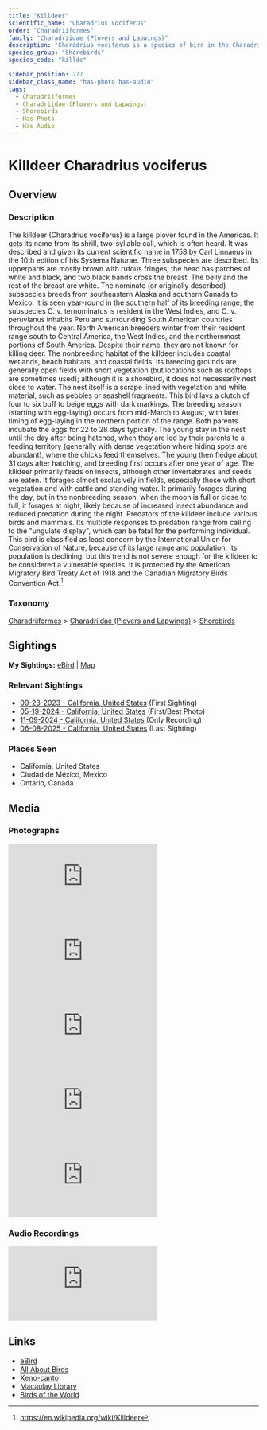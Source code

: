 ```yaml
---
title: "Killdeer"
scientific_name: "Charadrius vociferus"
order: "Charadriiformes"
family: "Charadriidae (Plovers and Lapwings)"
description: "Charadrius vociferus is a species of bird in the Charadriidae (Plovers and Lapwings) family. It has been observed 26 times. It has been photographed. It has been recorded."
species_group: "Shorebirds"
species_code: "killde"

sidebar_position: 277
sidebar_class_name: "has-photo has-audio"
tags: 
  - Charadriiformes
  - Charadriidae (Plovers and Lapwings)
  - Shorebirds
  - Has Photo
  - Has Audio
---
```


# Killdeer <span className='sci_name'>Charadrius vociferus</span>

## Overview

### Description
The killdeer (Charadrius vociferus) is a large plover found in the Americas. It gets its name from its shrill, two-syllable call, which is often heard. It was described and given its current scientific name in 1758 by Carl Linnaeus in the 10th edition of his Systema Naturae. Three subspecies are described. Its upperparts are mostly brown with rufous fringes, the head has patches of white and black, and two black bands cross the breast. The belly and the rest of the breast are white. The nominate (or originally described) subspecies breeds from southeastern Alaska and southern Canada to Mexico. It is seen year-round in the southern half of its breeding range; the subspecies C. v. ternominatus is resident in the West Indies, and C. v. peruvianus inhabits Peru and surrounding South American countries throughout the year. North American breeders winter from their resident range south to Central America, the West Indies, and the northernmost portions of South America. Despite their name, they are not known for killing deer.
The nonbreeding habitat of the killdeer includes coastal wetlands, beach habitats, and coastal fields. Its breeding grounds are generally open fields with short vegetation (but locations such as rooftops are sometimes used); although it is a shorebird, it does not necessarily nest close to water. The nest itself is a scrape lined with vegetation and white material, such as pebbles or seashell fragments. This bird lays a clutch of four to six buff to beige eggs with dark markings. The breeding season (starting with egg-laying) occurs from mid-March to August, with later timing of egg-laying in the northern portion of the range. Both parents incubate the eggs for 22 to 28 days typically. The young stay in the nest until the day after being hatched, when they are led by their parents to a feeding territory (generally with dense vegetation where hiding spots are abundant), where the chicks feed themselves. The young then fledge about 31 days after hatching, and breeding first occurs after one year of age.
The killdeer primarily feeds on insects, although other invertebrates and seeds are eaten. It forages almost exclusively in fields, especially those with short vegetation and with cattle and standing water. It primarily forages during the day, but in the nonbreeding season, when the moon is full or close to full, it forages at night, likely because of increased insect abundance and reduced predation during the night. Predators of the killdeer include various birds and mammals. Its multiple responses to predation range from calling to the "ungulate display", which can be fatal for the performing individual. This bird is classified as least concern by the International Union for Conservation of Nature, because of its large range and population. Its population is declining, but this trend is not severe enough for the killdeer to be considered a vulnerable species. It is protected by the American Migratory Bird Treaty Act of 1918 and the Canadian Migratory Birds Convention Act.[^1]

[^1]: https://en.wikipedia.org/wiki/Killdeer

### Taxonomy
[Charadriiformes](/tags/charadriiformes) > [Charadriidae (Plovers and Lapwings)](/tags/charadriidae-plovers-and-lapwings) > [Shorebirds](/tags/shorebirds)


## Sightings

**My Sightings:** [eBird](https://ebird.org/lifelist?r=world&time=life&spp=killde) | [Map](/map?species_code=killde)

### Relevant Sightings

* [09-23-2023 - California, United States](https://ebird.org/checklist/S150584251) (First Sighting)
* [05-19-2024 - California, United States](https://ebird.org/checklist/S177365803) (First/Best Photo)
* [11-09-2024 - California, United States](https://ebird.org/checklist/S202974271) (Only Recording)
* [06-08-2025 - California, United States](https://ebird.org/checklist/S248217323) (Last Sighting)

### Places Seen

* California, United States
* Ciudad de México, Mexico
* Ontario, Canada



## Media
### Photographs
<iframe className="photo_iframe horizontal" src="https://macaulaylibrary.org/asset/627868905/embed" frameBorder="0" allowFullScreen></iframe>
<iframe className="photo_iframe horizontal" src="https://macaulaylibrary.org/asset/629103981/embed" frameBorder="0" allowFullScreen></iframe>
<iframe className="photo_iframe horizontal" src="https://macaulaylibrary.org/asset/632224714/embed" frameBorder="0" allowFullScreen></iframe>
<iframe className="photo_iframe horizontal" src="https://macaulaylibrary.org/asset/632226332/embed" frameBorder="0" allowFullScreen></iframe>
<iframe className="photo_iframe horizontal" src="https://macaulaylibrary.org/asset/632226333/embed" frameBorder="0" allowFullScreen></iframe>

### Audio Recordings
<iframe className="audio_iframe" src="https://macaulaylibrary.org/asset/626557748/embed" frameBorder="0" allowFullScreen></iframe>

## Links
* [eBird](https://ebird.org/species/killde) 
* [All About Birds](https://www.allaboutbirds.org/guide/killde) 
* [Xeno-canto](https://www.xeno-canto.org/species/charadrius-vociferus) 
* [Macaulay Library](https://search.macaulaylibrary.org/catalog?taxonCode=killde&sort=rating_rank_desc)
* [Birds of the World](https://birdsoftheworld.org/bow/species/killde)
